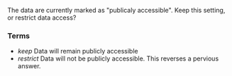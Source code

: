 The data are currently marked as "publicaly accessible". Keep this setting, or restrict data access?

### Terms

* *keep* Data will remain publicly accessible
* *restrict* Data will not be publicly accessible. This reverses a pervious answer.
